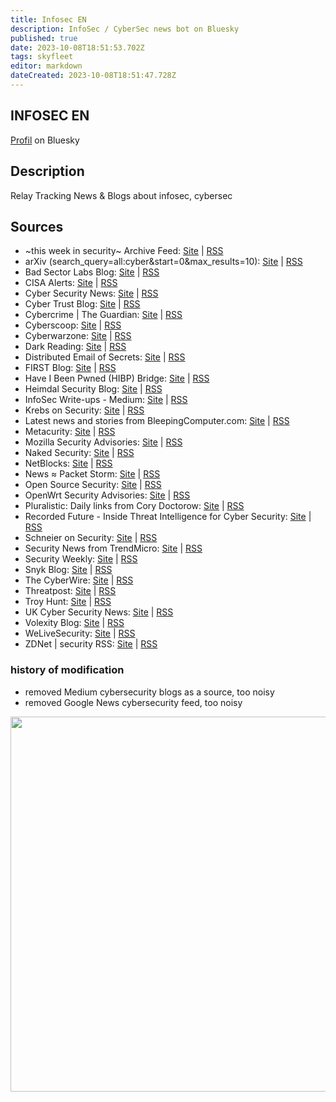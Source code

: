 ```yaml
---
title: Infosec EN
description: InfoSec / CyberSec news bot on Bluesky
published: true
date: 2023-10-08T18:51:53.702Z
tags: skyfleet
editor: markdown
dateCreated: 2023-10-08T18:51:47.728Z
---
```


## INFOSEC EN

[Profil](https://bsky.app/profile/infosec.skyfleet.blue) on Bluesky

## Description
Relay Tracking News & Blogs about infosec, cybersec

## Sources

- ~this week in security~ Archive Feed: [Site](https://us18.campaign-archive.com/feed?u=e1ad6038c994abec17dafb116&id=a2457dc8ad) | [RSS](https://us18.campaign-archive.com/feed?u=e1ad6038c994abec17dafb116&id=a2457dc8ad)
- arXiv (search_query=all:cyber&start=0&max_results=10): [Site](http://export.arxiv.org/api/query?search_query=all:cyber&start=0&max_results=10) | [RSS](https://rsshub.osintukraine.com/arxiv/search_query=all:cyber&start=0&max_results=10)
- Bad Sector Labs Blog: [Site](https://blog.badsectorlabs.com/) | [RSS](https://blog.badsectorlabs.com/feeds/all.atom.xml)
- CISA Alerts: [Site](https://us-cert.cisa.gov/) | [RSS](https://www.cisa.gov/uscert/ncas/alerts.xml)
- Cyber Security News: [Site](https://cybersecuritynews.com/) | [RSS](https://cybersecuritynews.com/feed/)
- Cyber Trust Blog: [Site](http://blogs.microsoft.com/cybertrust) | [RSS](http://blogs.microsoft.com/cybertrust/feed/)
- Cybercrime | The Guardian: [Site](http://www.theguardian.com/technology/cybercrime) | [RSS](http://www.guardian.co.uk/technology/cybercrime/rss)
- Cyberscoop: [Site](https://www.cyberscoop.com/) | [RSS](https://www.cyberscoop.com/feed/)
- Cyberwarzone: [Site](http://cyberwarzone.com/) | [RSS](http://cyberwarzone.com/feed/)
- Dark Reading: [Site](https://www.darkreading.com/) | [RSS](https://www.darkreading.com/rss.xml)
- Distributed Email of Secrets: [Site](https://ddosecrets.substack.com/) | [RSS](https://ddosecrets.substack.com/feed/)
- FIRST Blog: [Site](https://www.first.org/blog) | [RSS](https://www.first.org/blog/rss.xml)
- Have I Been Pwned (HIBP) Bridge: [Site](https://haveibeenpwned.com/) | [RSS](https://bridge.benborges.xyz/?action=display&bridge=HaveIBeenPwnedBridge&order=breachDate&item_limit=20&format=Mrss)
- Heimdal Security Blog: [Site](https://heimdalsecurity.com/blog) | [RSS](http://feeds.feedburner.com/HeimdalSecurityBlog)
- InfoSec Write-ups - Medium: [Site](https://infosecwriteups.com/?source=rss----7b722bfd1b8d---4) | [RSS](https://infosecwriteups.com/feed)
- Krebs on Security: [Site](http://krebsonsecurity.com/) | [RSS](http://krebsonsecurity.com/feed/)
- Latest news and stories from BleepingComputer.com: [Site](http://www.bleepingcomputer.com/forums/f/2/news/) | [RSS](https://www.bleepingcomputer.com/feed/)
- Metacurity: [Site](https://metacurity.substack.com/) | [RSS](https://metacurity.substack.com/feed)
- Mozilla Security Advisories: [Site](https://www.mozilla.org/en-US/security/advisories/) | [RSS](https://bridge.benborges.xyz/?action=display&bridge=MozillaSecurityBridge&format=Mrss)
- Naked Security: [Site](https://nakedsecurity.sophos.com/) | [RSS](https://nakedsecurity.sophos.com/feed/)
- NetBlocks: [Site](https://netblocks.org/) | [RSS](https://netblocks.org/feed)
- News ≈ Packet Storm: [Site](https://packetstormsecurity.com/) | [RSS](https://rss.packetstormsecurity.com/news/)
- Open Source Security: [Site](http://seclists.org/#oss-sec) | [RSS](https://seclists.org/rss/oss-sec.rss)
- OpenWrt Security Advisories: [Site](https://openwrt.org/advisory/start) | [RSS](https://bridge.benborges.xyz/?action=display&bridge=OpenwrtSecurityBridge&format=Mrss)
- Pluralistic: Daily links from Cory Doctorow: [Site](https://pluralistic.net/) | [RSS](https://pluralistic.net/feed/)
- Recorded Future - Inside Threat Intelligence for Cyber Security: [Site](http://www.recordedfuture.com/podcast) | [RSS](http://recordedfuture.libsyn.com/rss)
- Schneier on Security: [Site](https://www.schneier.com/blog/) | [RSS](http://www.schneier.com/blog/index.rdf)
- Security News from TrendMicro: [Site](http://feeds.trendmicro.com/TrendMicroSimplySecurity) | [RSS](http://feeds.trendmicro.com/TrendMicroSimplySecurity)
- Security Weekly: [Site](https://securityweekly.com/) | [RSS](https://securityweekly.com/feed/)
- Snyk Blog: [Site](https://snyk.io/blog) | [RSS](https://snyk.io/blog/feed/)
- The CyberWire: [Site](https://thecyberwire.com/) | [RSS](https://thecyberwire.com/rss.xml)
- Threatpost: [Site](https://threatpost.com/) | [RSS](https://threatpost.com/feed/)
- Troy Hunt: [Site](http://www.troyhunt.com/) | [RSS](http://feeds.feedburner.com/TroyHunt)
- UK Cyber Security News: [Site](http://feeds.feedburner.com/ukcybersecuritynews) | [RSS](http://feeds.feedburner.com/ukcybersecuritynews)
- Volexity Blog: [Site](https://www.volexity.com/blog/) | [RSS](https://www.volexity.com/blog/feed/)
- WeLiveSecurity: [Site](http://www.welivesecurity.com/) | [RSS](http://feeds.feedburner.com/eset/blog)
- ZDNet | security RSS: [Site](https://www.zdnet.com/topic/security/) | [RSS](https://www.zdnet.com/topic/security/rss.xml)


### history of modification
- removed Medium cybersecurity blogs as a source, too noisy
- removed Google News cybersecurity feed, too noisy

<img src="https://saskeets.micro.blog/uploads/2023/infosecbot.jpg" width="600" height="600" alt="">
